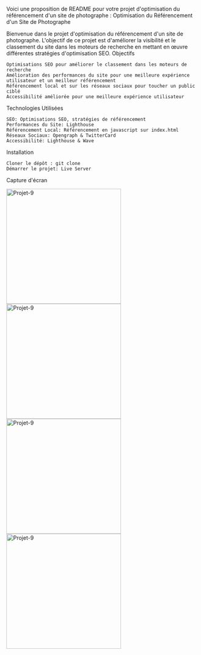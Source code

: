 Voici une proposition de README pour votre projet d'optimisation du référencement d'un site de photographe :
Optimisation du Référencement d'un Site de Photographe

Bienvenue dans le projet d'optimisation du référencement d'un site de photographe. L'objectif de ce projet est d'améliorer la visibilité et le classement du site dans les moteurs de recherche en mettant en œuvre différentes stratégies d'optimisation SEO.
Objectifs

    Optimisations SEO pour améliorer le classement dans les moteurs de recherche
    Amélioration des performances du site pour une meilleure expérience utilisateur et un meilleur référencement
    Référencement local et sur les réseaux sociaux pour toucher un public ciblé
    Accessibilité améliorée pour une meilleure expérience utilisateur

Technologies Utilisées

    SEO: Optimisations SEO, stratégies de référencement
    Performances du Site: Lighthouse
    Référencement Local: Référencement en javascript sur index.html
    Réseaux Sociaux: Opengraph & TwitterCard
    Accessibilité: Lighthouse & Wave

Installation

    Cloner le dépôt : git clone 
    Démarrer le projet: Live Server

Capture d'écran

<img src="https://github.com/JordanKlashi/Projet-10/assets/129075458/f01d0ef4-129d-4a71-abf2-6b43dd5c8f34" alt="Projet-9" width="300px" />
<img src="https://github.com/JordanKlashi/Projet-10/assets/129075458/762a67bd-294c-4778-b4fd-f80ae9dde152" alt="Projet-9" width="300px" />
<img src="https://github.com/JordanKlashi/Projet-10/assets/129075458/73381b8c-cca0-42cd-9317-954454f247e0" alt="Projet-9" width="300px" />
<img src="https://github.com/JordanKlashi/Projet-10/assets/129075458/a760bb29-2085-4db7-8bef-04da58b347fd" alt="Projet-9" width="300px" />



